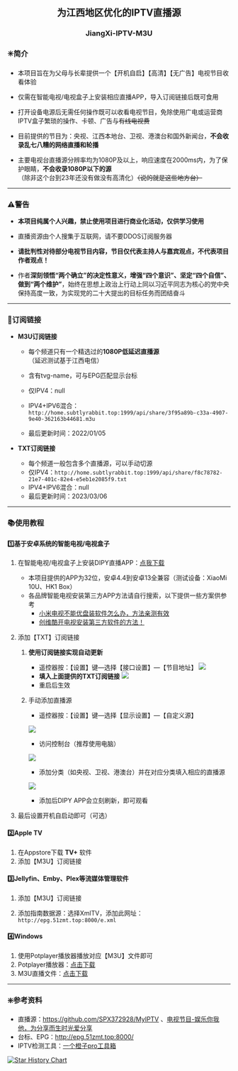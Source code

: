 <h2 align="center">为江西地区优化的IPTV直播源</h2>
<h3 align="center">JiangXi-IPTV-M3U</h3>

### ✳️简介

- 本项目旨在为父母与长辈提供一个【开机自启】【高清】【无广告】电视节目收看体验

- 仅需在智能电视/电视盒子上安装相应直播APP，导入订阅链接后既可食用

- 打开设备电源后无需任何操作既可以收看电视节目，免除使用广电或运营商IPTV盒子繁琐的操作、卡顿、广告与~~有线电视费~~

- 目前提供的节目为：央视、江西本地台、卫视、港澳台和国外新闻台，**不会收录乱七八糟的网络直播和轮播**

- 主要电视台直播源分辨率均为1080P及以上，响应速度在2000ms内，为了保护眼睛，**不会收录1080P以下的源**（除非这个台到23年还没有做没有高清化）~~（说的就是这些地方台）~~

---

### ⚠️警告

- **本项目纯属个人兴趣，禁止使用项目进行商业化活动，仅供学习使用**

- 直播资源由个人搜集于互联网，请不要DDOS订阅服务器

- **请批判性对待部分电视节目内容，节目仅代表主持人与嘉宾观点，不代表项目作者观点！**
- 作者**深刻领悟“两个确立”的决定性意义，增强“四个意识”、坚定“四个自信”、做到“两个维护”**，始终在思想上政治上行动上同以习近平同志为核心的党中央保持高度一致，为实现党的二十大提出的目标任务而团结奋斗

---

### 🔗订阅链接

- **M3U订阅链接**
  
   - 每个频道只有一个精选过的**1080P低延迟直播源**（延迟测试基于江西电信）
   - 含有tvg-name，可与EPG匹配显示台标
   - 仅IPV4：null
   - IPV4+IPV6混合：`http://home.subtlyrabbit.top:1999/api/share/3f95a89b-c33a-4907-9e40-362163b44681.m3u`
   
   - 最后更新时间：2022/01/05
- **TXT订阅链接**
  
   - 每个频道一般包含多个直播源，可以手动切源
   - 仅IPV4：`http://home.subtlyrabbit.top:1999/api/share/f8c78782-21e7-401c-82e4-e5eb1e2085f9.txt`
   - IPV4+IPV6混合：null
   - 最后更新时间：2023/03/06


---


### 📚︎使用教程

#### 1️⃣基于安卓系统的智能电视/电视盒子

1. 在智能电视/电视盒子上安装DIPY直播APP：[点我下载](https://github.com/subtlyrabbit/JiangXi-IPTV-M3U/releases)

   - 本项目提供的APP为32位，安卓4.4到安卓13全兼容（测试设备：XiaoMi 10U、HK1 Box）
   - 各品牌智能电视安装第三方APP方法请自行搜索，以下提供一些方案供参考
     - [小米电视不能优盘装软件怎么办，方法亲测有效]( https://weibo.com/3185567812/MlZ7uD0dG)
     - [创维酷开电视安装第三方软件的方法！](https://www.bilibili.com/video/BV1yG4y1m75N)
   
2. 添加【TXT】订阅链接
   1. **使用订阅链接实现自动更新**
      
      - 遥控器按：【设置】键—选择【接口设置】—【节目地址】
      ![](https://imghost.subtlyrabbit.top//images%E8%87%AA%E5%8A%A8%E6%B7%BB%E5%8A%A0%E7%9B%B4%E6%92%AD%E6%BA%901.jpg)
      - **填入上面提供的TXT订阅链接**
      ![](https://imghost.subtlyrabbit.top//imagesScreenshot_2023-03-05-10-23-16-078_com.player.diyp2020.jpg)
      - 重启后生效
      
   2. 手动添加直播源
      - 遥控器按：【设置】键—选择【显示设置】—【自定义源】
   
       ![](https://imghost.subtlyrabbit.top//images%E6%89%8B%E5%8A%A8%E6%B7%BB%E5%8A%A0%E7%9B%B4%E6%92%AD%E6%BA%901.jpg)
   
      - 访问控制台（推荐使用电脑）
   
       ![](https://imghost.subtlyrabbit.top//images%E6%89%8B%E5%8A%A8%E6%B7%BB%E5%8A%A0%E7%9B%B4%E6%92%AD%E6%BA%902.jpg)
   
      - 添加分类（如央视、卫视、港澳台）并在对应分类填入相应的直播源
   
      ![](https://imghost.subtlyrabbit.top//images%E6%89%8B%E5%8A%A8%E6%B7%BB%E5%8A%A0%E7%9B%B4%E6%92%AD%E6%BA%903.png)
      - 添加后DIPY APP会立刻刷新，即可观看
   
3.  最后设置开机自启动即可（可选）

#### 2️⃣Apple TV

1. 在Appstore下载 **TV+** 软件
2. 添加【M3U】订阅链接

#### 3️⃣Jellyfin、Emby、Plex等流媒体管理软件
1. 添加【M3U】订阅链接

2. 添加指南数据源：选择XmlTV，添加此网址：`http://epg.51zmt.top:8000/e.xml`

#### 4️⃣Windows

1. 使用Potplayer播放器播放对应【M3U】文件即可
2. Potplayer播放器：[点击下载](http://potplayer.tv/)
3. M3U直播文件：[点击下载](https://github.com/subtlyrabbit/JiangXi-IPTV-M3U/blob/main/subscribe/ipv4.m3u)

---

### ❇️参考资料

- 直播源：https://github.com/SPX372928/MyIPTV 、[电视节目-娱乐你我他，为分享而生时光爱分享](https://blog.wemtime.com/dszb)
- 台标、EPG：http://epg.51zmt.top:8000/
- IPTV检测工具：[一个橙子pro工具箱](https://github.com/biancangming/wtv/wiki/一个橙子pro工具箱使用指南)

[![Star History Chart](https://api.star-history.com/svg?repos=subtlyrabbit/JiangXi-IPTV-M3U&type=Date)](https://star-history.com/#subtlyrabbit/JiangXi-IPTV-M3U)

